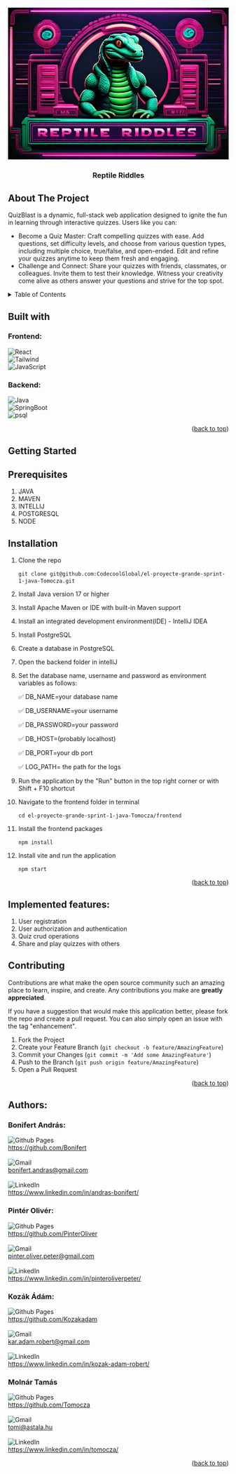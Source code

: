 <br />
<div align="center">
  <a href="https://github.com/CodecoolGlobal/el-proyecte-grande-sprint-1-java-Tomocza">
    <img src="frontend/src/assets/images/logo_big.png" alt="Logo">
  </a>
</div>
<h3 align="center">Reptile Riddles</h3>
<p align="left"></p>

## About The Project

QuizBlast is a dynamic, full-stack web application designed to ignite the fun in learning through interactive quizzes. Users like you can:

- Become a Quiz Master: Craft compelling quizzes with ease. Add questions, set difficulty levels, and choose from various question types, including multiple choice, true/false, and open-ended. Edit and refine your quizzes anytime to keep them fresh and engaging.
- Challenge and Connect: Share your quizzes with friends, classmates, or colleagues. Invite them to test their knowledge. Witness your creativity come alive as others answer your questions and strive for the top spot.

<!-- TABLE OF CONTENTS -->
<details>
  <summary>Table of Contents</summary>
  <ol>
    <li>
      <a href="#about-the-project">About The Project</a>
      <ul>
        <li><a href="#built-with">Built With</a></li>
      </ul>
    </li>
    <li>
      <a href="#getting-started">Getting Started</a>
      <ul>
        <li><a href="#installation">Installation</a></li>
      </ul>
    </li>
    <li><a href="#contributing">Contributing</a></li>
    <li><a href="#authors">Authors</a></li>
  </ol>
</details>



<!-- ABOUT THE PROJECT -->


## Built with

### Frontend:

![React] <br/> ![Tailwind] <br/> ![JavaScript] <br/>

### Backend: <br/>

![Java] <br/> ![SpringBoot]<br/> ![psql]

<p align="right">(<a href="#about-the-project">back to top</a>)</p>

<!-- GETTING STARTED -->
## Getting Started

## Prerequisites

1. JAVA
2. MAVEN
3. INTELLIJ
4. POSTGRESQL
5. NODE

## Installation

1. Clone the repo
   ```shell
   git clone git@github.com:CodecoolGlobal/el-proyecte-grande-sprint-1-java-Tomocza.git
   ```
2. Install Java version 17 or higher


3. Install Apache Maven or IDE with built-in Maven support


4. Install an integrated development environment(IDE) - IntelliJ IDEA


5. Install PostgreSQL


6. Create a database in PostgreSQL


7. Open the backend folder in intelliJ


8. Set the database name, username and password as environment variables as follows:

   ✅ DB_NAME=your database name

   ✅ DB_USERNAME=your username

   ✅ DB_PASSWORD=your password

   ✅ DB_HOST=(probably localhost)

   ✅ DB_PORT=your db port

   ✅ LOG_PATH= the path for the logs






9. Run the application by the "Run" button in the top right corner or with Shift + F10 shortcut


10. Navigate to the frontend folder in terminal
     ```shell
     cd el-proyecte-grande-sprint-1-java-Tomocza/frontend
     ```

11. Install the frontend packages
     ```shell
     npm install
     ```

12. Install vite and run the application
     ```shell
     npm start
     ```

<p align="right">(<a href="#about-the-project">back to top</a>)</p>


## Implemented features:

1. User registration
2. User authorization and authentication
3. Quiz crud operations
4. Share and play quizzes with others



<!-- CONTRIBUTING -->

## Contributing

Contributions are what make the open source community such an amazing place to learn, inspire, and create. Any
contributions you make are **greatly appreciated**.

If you have a suggestion that would make this application better, please fork the repo and create a pull request. You can also
simply open an issue with the tag "enhancement".

1. Fork the Project
2. Create your Feature Branch (```git checkout -b feature/AmazingFeature```)
3. Commit your Changes (`git commit -m 'Add some AmazingFeature'`)
4. Push to the Branch (`git push origin feature/AmazingFeature`)
5. Open a Pull Request

<p align="right">(<a href="#about-the-project">back to top</a>)</p>


<!-- AUTHORS -->

## Authors:

### Bonifert András:

![Github Pages] <br/> https://github.com/Bonifert <br/> <br/>
![Gmail] <br/> bonifert.andras@gmail.com <br/> <br/>
![LinkedIn] <br/> https://www.linkedin.com/in/andras-bonifert/

### Pintér Olivér:

![Github Pages] <br/> https://github.com/PinterOliver <br/> <br/>
![Gmail] <br/> pinter.oliver.peter@gmail.com <br/> <br/>
![LinkedIn] <br/> https://www.linkedin.com/in/pinteroliverpeter/

### Kozák Ádám:

![Github Pages] <br/> https://github.com/Kozakadam <br/> <br/>
![Gmail] <br/> kar.adam.robert@gmail.com <br/> <br/>
![LinkedIn] <br/> https://www.linkedin.com/in/kozak-adam-robert/

### Molnár Tamás
![Github Pages] <br/> https://github.com/Tomocza <br/> <br/>
![Gmail] <br/> tomi@astala.hu <br/> <br/>
![LinkedIn] <br/> https://www.linkedin.com/in/tomocza/


<p align="right">(<a href="#about-the-project">back to top</a>)</p>



<!-- MARKDOWN LINKS & IMAGES -->
<!-- https://www.markdownguide.org/basic-syntax/#reference-style-links -->

[Tailwind]: https://img.shields.io/badge/Tailwind-000000?style=for-the-badge&logo=TailwindCSS

[JavaScript]: https://img.shields.io/badge/JavaScript-000000?style=for-the-badge&logo=JavaScript

[React]: https://img.shields.io/badge/React-000000?style=for-the-badge&logo=React

[Java]: https://img.shields.io/badge/Java-000000?style=for-the-badge&logo=openjdk

[SpringBoot]: https://img.shields.io/badge/SpringBoot-000000?style=for-the-badge&logo=SpringBoot

[psql]: https://img.shields.io/badge/postgresql-000000?style=for-the-badge&logo=postgresql

[Github Pages]: https://img.shields.io/badge/github-121013?style=for-the-badge&logo=github&logoColor=white

[Gmail]: https://img.shields.io/badge/Gmail-D14836?style=for-the-badge&logo=gmail&logoColor=white

[LinkedIn]: https://img.shields.io/badge/LinkedIn-0077B5?style=for-the-badge&logo=linkedin&logoColor=white